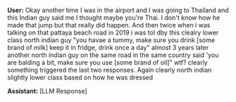 **User:**
Okay another time I was in the airport and I was going to Thailand and this Indian guy said me I thought maybe you're Thai. I don't know how he made that jump but that really did happen. And then twice when i was talking on that pattaya beach road in 2019 i was tol dby this clealry lower class north indian guy "you havae a tummy, make sure you drink [some brand of milk] keep it in fridge, drink once a day" almost 3 years later another north indian guy on the same road in the same country said 'you are balding a bit, make sure you use [some brand of oil]" wtf? clearly something triggered the last two responses. Again clearly north indian slightly lower class based on how he was dressed

**Assistant:**
[LLM Response]

